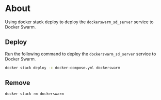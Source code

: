 # About

Using docker stack deploy to deploy the `dockerswarm_sd_server` service to Docker Swarm.

## Deploy

Run the following command to deploy the `dockerswarm_sd_server` service to Docker Swarm.

```bash
docker stack deploy -c docker-compose.yml dockerswarm
```

## Remove

```bash
docker stack rm dockerswarm
```
